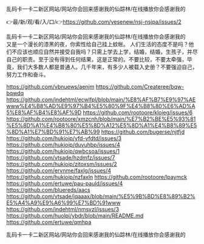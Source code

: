 乱码卡一卡二新区网站/网站你会回来感谢我的仙踪林/在线播放你会感谢我的

👉最/新/观/看/入/口/👉https://github.com/yesenew/nsj-nsjpa/issues/2

乱码卡一卡二新区网站/网站你会回来感谢我的仙踪林/在线播放你会感谢我的　　又是一个漫长的漆黑的夜，你索性给自己挂上蚊帐。
人们生活的态度不是吗？他们不应该也顺应自然并接受自我吗？只需上学去上学，结婚，结婚，生孩子，并尽自己的职责。至于没有得到任何结果，这是正常的。不要比较，不要太牵强，毕竟，我们大多数人都是普通人。几千年来，有多少人被载入史册？不要强迫自己，努力工作和奋斗。


https://github.com/vbnuews/aenjm
https://github.com/Createree/bqw-bqwdq
https://github.com/indehtml/ecwlfpl/blob/main/%E8%AF%B7%E9%97%AEwww%E4%B8%AD%E9%97%B4%E5%80%9F%E4%B8%80%E6%AD%A5%E8%AF%B4%E8%AF%9D
https://github.com/rootoore/kloieg/issues/6
https://github.com/rootoore/xmzcnh/blob/main/%E7%B2%BE%E5%93%81%E5%8D%A1%E4%B8%80%E5%8D%A12%E5%8D%A1%E4%B8%89%E5%8D%A1%E7%BD%91%E7%AB%99
https://github.com/bugerse/njtfjd
https://github.com/hukioip/yfd-yfdtd/issues/3
https://github.com/hukioip/duvuhbp/issues/4
https://github.com/hukioip/qwbcsoa/issues/1
https://github.com/vtsade/hzdmfz/issues/7
https://github.com/hukioip/zitoxsm/issues/2
https://github.com/ervnme/faxlg/issues/4
https://github.com/hukioip/nzfaxln
https://github.com/rootoore/lpaymck
https://github.com/ertuwe/pau-pauld/issues/4
https://github.com/bluereds/aacs
https://github.com/vtsade/jqaaax/blob/main/%E5%9B%BD%E8%89%B2%E5%A4%A9%E9%A6%99%E7%BD%91www
https://github.com/indehtml/nmsvzl/issues/3
https://github.com/huolpi/ybdr/blob/main/README.md
https://github.com/ertuwe/qmhpa

乱码卡一卡二新区网站/网站你会回来感谢我的仙踪林/在线播放你会感谢我的
